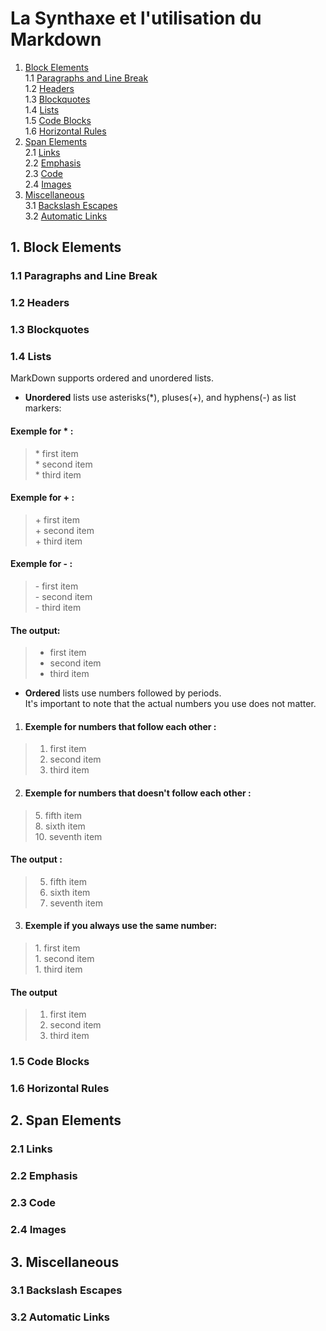 # La Synthaxe et l'utilisation du Markdown 

1. [Block Elements](#1-block-elements)  
   1.1 [Paragraphs and Line Break](#11-paragraphs-and-line-break)  
   1.2 [Headers](#12-headers)  
   1.3 [Blockquotes](#13-blockquotes)  
   1.4 [Lists](#14-lists)  
   1.5 [Code Blocks](#15-code-blocks)  
   1.6 [Horizontal Rules](#16-horizontal-rules)  
2. [Span Elements](#2-span-elements)  
   2.1 [Links](#21-links)  
   2.2 [Emphasis](#22-emphasis)  
   2.3 [Code](#23-code)  
   2.4 [Images](#24-images)
3. [Miscellaneous](#3-miscellaneous)  
   3.1 [Backslash Escapes](#31-backslash-escapes)  
   3.2 [Automatic Links](#32-automatic-links)


## **1. Block Elements**


### **1.1 Paragraphs and Line Break**

### **1.2 Headers**

### **1.3 Blockquotes**

### **1.4 Lists**  
MarkDown supports ordered and unordered lists.  
- **Unordered** lists use asterisks(*), pluses(+), and hyphens(-) as list markers:  
#### Exemple for * : 
> \* first item  
> \* second item  
> \* third item  
#### Exemple for + : 
> \+ first item  
> \+ second item  
> \+ third item
#### Exemple for - : 
> \- first item  
> \- second item  
> \- third item
#### The output: 
> * first item
> * second item
> * third item  

- **Ordered** lists use numbers followed by periods.  
It's important to note that the actual numbers you use does not matter.
1. #### Exemple for numbers that follow each other :
> 1. first item 
> 2. second item
> 3. third item
2. #### Exemple for numbers that doesn't follow each other :
> 5\. fifth item  
> 8\. sixth item  
> 10\. seventh item
#### The output :
> 5. fifth item  
> 8. sixth item  
> 10. seventh item  
3. #### Exemple if you always use the same number:
> 1\. first item  
> 1\. second item  
> 1\. third item  
#### The output
> 1. first item
> 1. second item
> 1. third item
### **1.5 Code Blocks**

### **1.6 Horizontal Rules**


## **2. Span Elements**


### **2.1 Links**

### **2.2 Emphasis**

### **2.3 Code**

### **2.4 Images**


## **3. Miscellaneous**


### **3.1 Backslash Escapes**

### **3.2 Automatic Links**
